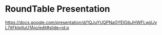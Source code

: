# RoundTable Presentation
https://docs.google.com/presentation/d/1QJuYUQPNaGYElGibJHWFLwjjiJyL7itFktpIIuU1Aio/edit#slide=id.p
